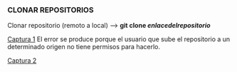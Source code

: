 ### CLONAR REPOSITORIOS

Clonar repositorio (remoto a local) --> **git clone _enlacedelrepositorio_**

[Captura 1](https://i.imgur.com/keHZg6S.png) El error se produce porque el usuario que sube el repositorio a un determinado origen no tiene permisos para hacerlo.

[Captura 2](https://i.imgur.com/QJrJTtW.png)













